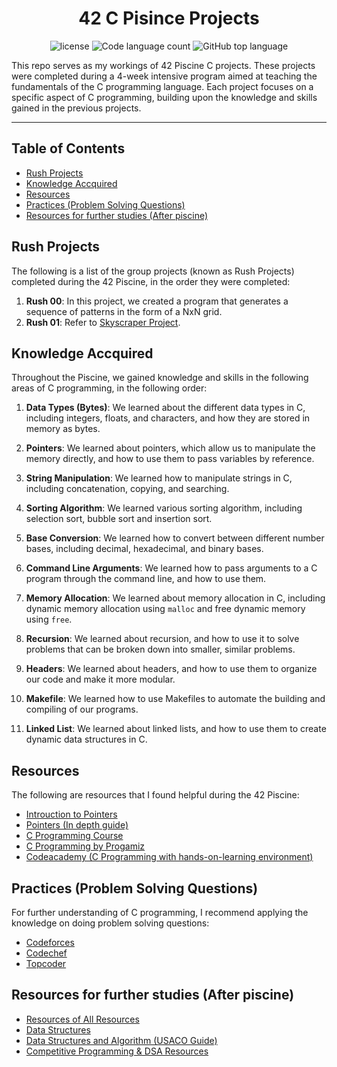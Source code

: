 <h1 align="center">42 C Pisince Projects</h1>
<p align="center">
	<img src="https://img.shields.io/github/license/LeeSinLiang/42_Piscine.svg?style=flat-square" alt="license"/>
	<img alt="Code language count" src="https://img.shields.io/github/languages/count/LeeSinLiang/42_Piscine?color=blue&style=flat-square" />
	<img alt="GitHub top language" src="https://img.shields.io/github/languages/top/LeeSinLiang/42_Piscine?color=blue&style=flat-square" />
</p>

This repo serves as my workings of 42 Piscine C projects. These projects were completed during a 4-week intensive program aimed at teaching the fundamentals of the C programming language. Each project focuses on a specific aspect of C programming, building upon the knowledge and skills gained in the previous projects.

<hr/>

## Table of Contents

 - [Rush Projects](https://github.com/LeeSinLiang/42_Piscine/blob/main/README.md#rush-projects)
 - [Knowledge Accquired](https://github.com/LeeSinLiang/42_Piscine/blob/main/README.md#knowledge-accquired)
 - [Resources](https://github.com/LeeSinLiang/42_Piscine/blob/main/README.md#resources)
 - [Practices (Problem Solving Questions)](https://github.com/LeeSinLiang/42_Piscine#practices-problem-solving-questions)
 - [Resources for further studies (After piscine)](https://github.com/LeeSinLiang/42_Piscine#resources-for-further-studies-after-piscine)

## Rush Projects

The following is a list of the group projects (known as Rush Projects) completed during the 42 Piscine, in the order they were completed:

1. **Rush 00**: In this project, we created a program that generates a sequence of patterns in the form of a NxN grid.
2. **Rush 01**: Refer to [Skyscraper Project](https://github.com/LeeSinLiang/C-Skysrcaper-Puzzle).

## Knowledge Accquired

Throughout the Piscine, we gained knowledge and skills in the following areas of C programming, in the following order:

1. **Data Types (Bytes)**: We learned about the different data types in C, including integers, floats, and characters, and how they are stored in memory as bytes.

2. **Pointers**: We learned about pointers, which allow us to manipulate the memory directly, and how to use them to pass variables by reference.

3. **String Manipulation**: We learned how to manipulate strings in C, including concatenation, copying, and searching.

4. **Sorting Algorithm**: We learned various sorting algorithm, including selection sort, bubble sort and insertion sort.

5. **Base Conversion**: We learned how to convert between different number bases, including decimal, hexadecimal, and binary bases.

6. **Command Line Arguments**: We learned how to pass arguments to a C program through the command line, and how to use them.

7. **Memory Allocation**: We learned about memory allocation in C, including dynamic memory allocation using `malloc` and free dynamic memory using `free`.

8. **Recursion**: We learned about recursion, and how to use it to solve problems that can be broken down into smaller, similar problems.

9. **Headers**: We learned about headers, and how to use them to organize our code and make it more modular.

10. **Makefile**: We learned how to use Makefiles to automate the building and compiling of our programs.

11. **Linked List**: We learned about linked lists, and how to use them to create dynamic data structures in C.

## Resources

The following are resources that I found helpful during the 42 Piscine:
- [Introuction to Pointers](https://youtu.be/2ybLD6_2gKM)
- [Pointers (In depth guide)](https://youtu.be/zuegQmMdy8M)
- [C Programming Course](https://youtu.be/87SH2Cn0s9A)
- [C Programming by Progamiz](https://www.programiz.com/c-programming)
- [Codeacademy (C Programming with hands-on-learning environment)](https://www.codecademy.com/resources/docs/c)

## Practices (Problem Solving Questions)
For further understanding of C programming, I recommend applying the knowledge on doing problem solving questions:
- [Codeforces](https://codeforces.com/problemset)
- [Codechef](https://www.codechef.com/practice)
- [Topcoder](https://www.topcoder.com)

## Resources for further studies (After piscine)
- [Resources of All Resources](https://www.topcoder.com/thrive/articles/List%20of%20awesome%20learning%20resources)
- [Data Structures](https://www.topcoder.com/thrive/articles/Data%20Structures)
- [Data Structures and Algorithm (USACO Guide)](https://usaco.guide/)
- [Competitive Programming & DSA Resources](https://github.com/lnishan/awesome-competitive-programming/blob/master/README.md)

